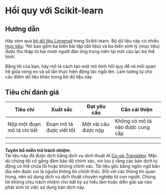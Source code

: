 <!--
CO_OP_TRANSLATOR_METADATA:
{
  "original_hash": "74a5cf83e4ebc302afbcbc4f418afd0a",
  "translation_date": "2025-09-05T18:53:35+00:00",
  "source_file": "2-Regression/1-Tools/assignment.md",
  "language_code": "vi"
}
-->
# Hồi quy với Scikit-learn

## Hướng dẫn

Hãy xem qua [bộ dữ liệu Linnerud](https://scikit-learn.org/stable/modules/generated/sklearn.datasets.load_linnerud.html#sklearn.datasets.load_linnerud) trong Scikit-learn. Bộ dữ liệu này có nhiều [mục tiêu](https://scikit-learn.org/stable/datasets/toy_dataset.html#linnerrud-dataset): 'Nó bao gồm ba biến bài tập (dữ liệu) và ba biến sinh lý (mục tiêu) được thu thập từ hai mươi người đàn ông trung niên tại một câu lạc bộ thể hình'.

Bằng lời của bạn, hãy mô tả cách tạo một mô hình hồi quy để vẽ mối quan hệ giữa vòng eo và số lần thực hiện động tác ngồi lên. Làm tương tự cho các điểm dữ liệu khác trong bộ dữ liệu này.

## Tiêu chí đánh giá

| Tiêu chí                       | Xuất sắc                           | Đạt yêu cầu                   | Cần cải thiện              |
| ------------------------------ | ----------------------------------- | ----------------------------- | -------------------------- |
| Nộp một đoạn mô tả chi tiết    | Đoạn mô tả được viết tốt           | Một vài câu được nộp          | Không có mô tả nào được cung cấp |

---

**Tuyên bố miễn trừ trách nhiệm**:  
Tài liệu này đã được dịch bằng dịch vụ dịch thuật AI [Co-op Translator](https://github.com/Azure/co-op-translator). Mặc dù chúng tôi cố gắng đảm bảo độ chính xác, xin lưu ý rằng các bản dịch tự động có thể chứa lỗi hoặc không chính xác. Tài liệu gốc bằng ngôn ngữ bản địa nên được coi là nguồn thông tin chính thức. Đối với các thông tin quan trọng, nên sử dụng dịch vụ dịch thuật chuyên nghiệp từ con người. Chúng tôi không chịu trách nhiệm cho bất kỳ sự hiểu lầm hoặc diễn giải sai nào phát sinh từ việc sử dụng bản dịch này.